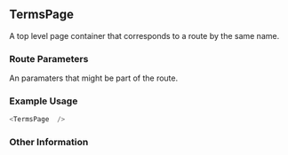 ## TermsPage
A top level page container that corresponds to a route by the same name.

### Route Parameters
An paramaters that might be part of the route.

### Example Usage

```js
<TermsPage  />
```


### Other Information
